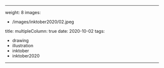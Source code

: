
---
weight: 8
images:
- /images/inktober2020/02.jpeg

title:
multipleColumn: true
date: 2020-10-02
tags:
- drawing
- illustration
- inktober
- inktober2020
---

